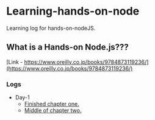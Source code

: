 # Learning-hands-on-node
Learning log for hands-on-nodeJS.
## What is a Hands-on Node.js???
[Link - https://www.oreilly.co.jp/books/9784873119236/](https://www.oreilly.co.jp/books/9784873119236/)
### Logs
- Day-1
  - [ Finished chapter one.](./chapter-one)
  - [ Middle of chapter two.](./chapter-two)
